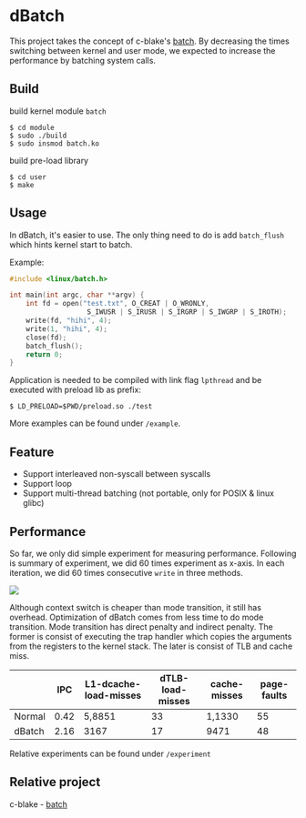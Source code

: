 # dBatch
This project takes the concept of c-blake's [batch](https://github.com/c-blake/batch). By decreasing the times switching between kernel and user mode, we expected to increase the performance by batching system calls.

## Build
build kernel module `batch`
```shell
$ cd module
$ sudo ./build
$ sudo insmod batch.ko
```
build pre-load library
```shell
$ cd user
$ make
```

## Usage
In dBatch, it's easier to use. The only thing need to do is add `batch_flush` which hints kernel start to batch.

Example:
```cpp
#include <linux/batch.h>

int main(int argc, char **argv) {
    int fd = open("test.txt", O_CREAT | O_WRONLY,
                   S_IWUSR | S_IRUSR | S_IRGRP | S_IWGRP | S_IROTH);
    write(fd, "hihi", 4);
    write(1, "hihi", 4);
    close(fd);
    batch_flush();
    return 0;
}
```
Application is needed to be compiled with link flag `lpthread` and be executed with preload lib as prefix:
```shell
$ LD_PRELOAD=$PWD/preload.so ./test
```

More examples can be found under `/example`.

## Feature
* Support interleaved non-syscall between syscalls
* Support loop
* Support multi-thread batching (not portable, only for POSIX & linux glibc)

## Performance
So far, we only did simple experiment for measuring performance. Following is summary of experiment, we did 60 times experiment as x-axis. In each iteration, we did 60 times consecutive `write` in three methods.

![](https://i.imgur.com/YMZBOgp.png)

Although context switch is cheaper than mode transition, it still has overhead. Optimization of dBatch comes from less time to do mode transition. Mode transition has direct penalty and indirect penalty. The former is consist of executing the trap handler which copies the arguments from the registers to the kernel stack. The later is consist of TLB and cache miss.


|  | IPC | L1-dcache-load-misses | dTLB-load-misses | cache-misses | page-faults |
| -------- | -------- | -------- | -------- | -------- | -------- |
| Normal   | 0.42 | 5,8851 | 33 | 1,1330 | 55 |
| dBatch   | 2.16 | 3167 | 17 | 9471 | 48 |



Relative experiments can be found under `/experiment`

## Relative project
c-blake - [batch](https://github.com/c-blake/batch)
